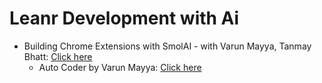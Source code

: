 # Leanr Development with Ai

- Building Chrome Extensions with SmolAI - with Varun Mayya, Tanmay Bhatt: [Click here](https://www.youtube.com/watch?v=Ey9xEBgG96E)
  - Auto Coder by Varun Mayya: [Click here](https://app.autocodepro.com/signin)

